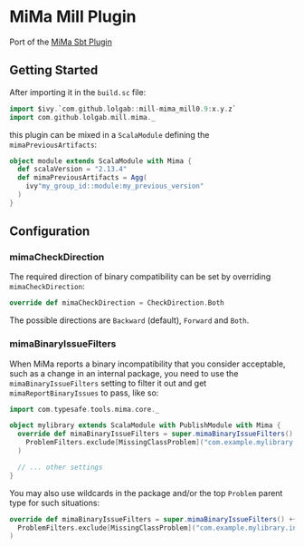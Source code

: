 # MiMa Mill Plugin

Port of the [MiMa Sbt Plugin](https://github.com/lightbend/mima)

## Getting Started

After importing it in the `build.sc` file:

```scala
import $ivy.`com.github.lolgab::mill-mima_mill0.9:x.y.z`
import com.github.lolgab.mill.mima._
```

this plugin can be mixed in a `ScalaModule` defining the `mimaPreviousArtifacts`:

```scala
object module extends ScalaModule with Mima {
  def scalaVersion = "2.13.4"
  def mimaPreviousArtifacts = Agg(
    ivy"my_group_id::module:my_previous_version"
  )
}
```

## Configuration

### mimaCheckDirection

The required direction of binary compatibility can be set by overriding `mimaCheckDirection`:

```scala
override def mimaCheckDirection = CheckDirection.Both
```

The possible directions are `Backward` (default), `Forward` and `Both`.

### mimaBinaryIssueFilters

When MiMa reports a binary incompatibility that you consider acceptable, such as a change in an internal package,
you need to use the `mimaBinaryIssueFilters` setting to filter it out and get `mimaReportBinaryIssues` to
pass, like so:

```scala
import com.typesafe.tools.mima.core._

object mylibrary extends ScalaModule with PublishModule with Mima {
  override def mimaBinaryIssueFilters = super.mimaBinaryIssueFilters() ++ Seq(
    ProblemFilters.exclude[MissingClassProblem]("com.example.mylibrary.internal.Foo")
  )

  // ... other settings
}
```

You may also use wildcards in the package and/or the top `Problem` parent type for such situations:

```scala
override def mimaBinaryIssueFilters = super.mimaBinaryIssueFilters() ++ Seq(
  ProblemFilters.exclude[MissingClassProblem]("com.example.mylibrary.internal.Foo")
)
```
